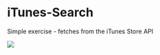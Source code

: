 # iTunes-Search
Simple exercise - fetches from the iTunes Store API

![](https://github.com/Salubrejoe/iTunes-Search/blob/main/First.GIF)

